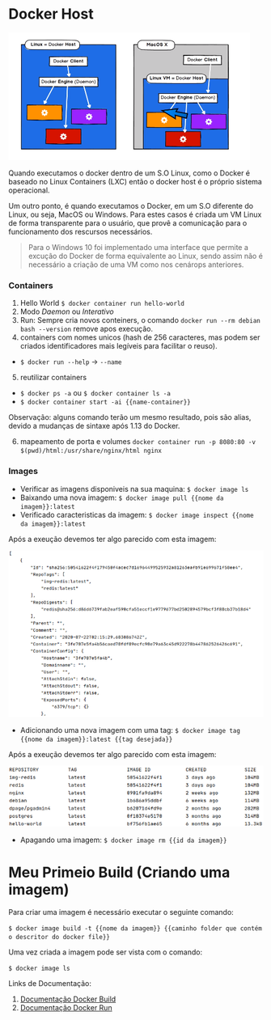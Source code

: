 # Docker Host

![arquitetura_docker_host](./img/docker-host.png)

Quando executamos o docker dentro de um S.O Linux, como o Docker é baseado no Linux Containers (LXC) então o docker host é o próprio sistema operacional. 

Um outro ponto, é quando executamos o Docker, em um S.O diferente do Linux, ou seja, MacOS ou Windows. Para estes casos é criada um VM Linux de forma transparente para o usuário, que provê a comunicação para o funcionamento dos rescursos necessários.

> Para o Windows 10 foi implementado uma interface que permite a excução do Docker de forma equivalente ao Linux, sendo assim não é necessário a criação de uma VM como nos cenárops anteriores. 

### Containers

1. Hello World ```$ docker container run hello-world```
2. Modo *Daemon* ou *Interativo*
3. Run: Sempre cria novos conteiners, o comando ```docker run --rm debian bash --version``` remove apos execução.
4. containers com nomes unicos (hash de 256 caracteres, mas podem ser criados identificadores mais legíveis para facilitar o reuso).

- ```$ docker run --help``` -> ```--name``` 

5. reutilizar containers

- ```$ docker ps -a``` ou ```$ docker container ls -a```
- ```$ docker container start -ai {{name-container}}```

Observação: alguns comando terão um mesmo resultado, pois são alias, devido a mudanças de sintaxe após 1.13 do Docker.

6. mapeamento de porta e volumes ``docker container run -p 8080:80 -v $(pwd)/html:/usr/share/nginx/html nginx``

### Images

- Verificar as imagens disponiveis na sua maquina: ```$ docker image ls```
- Baixando uma nova imagem: ```$ docker image pull {{nome da imagem}}:latest```
- Verificado caracteristicas da imagem: ```$ docker image inspect {{nome da imagem}}:latest```

Após a exeução devemos ter algo parecido com esta imagem:

![docker-image-ls](./img/commands/docker-image-inspect.png)

- Adicionando uma nova imagem com uma tag: ```$ docker image tag {{nome da imagem}}:latest {{tag desejada}}```

Após a exeução devemos ter algo parecido com esta imagem:

![docker-image-ls](./img/commands/docker-image-ls.png)

- Apagando uma imagem: ```$ docker image rm {{id da imagem}}```

# Meu Primeio Build (Criando uma imagem)

Para criar uma imagem é necessário executar o seguinte comando:

```$ docker image build -t {{nome da imagem}} {{caminho folder que contém o descritor do docker file}}```

Uma vez criada a imagem pode ser vista com o comando:

```$ docker image ls```

Links de Documentação: 
1. [Documentação Docker Build](https://docs.docker.com/engine/reference/commandline/build/)
2. [Documentação Docker Run](https://docs.docker.com/engine/reference/run/)